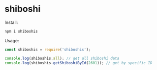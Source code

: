 # shiboshi

Install:

```bash
npm i shiboshis
```

Usage:

```javascript
const shiboshis = require('shiboshis');

console.log(shiboshis.all); // get all shiboshi data
console.log(shiboshis.getShiboshiById(2601)); // get by specific ID
```
